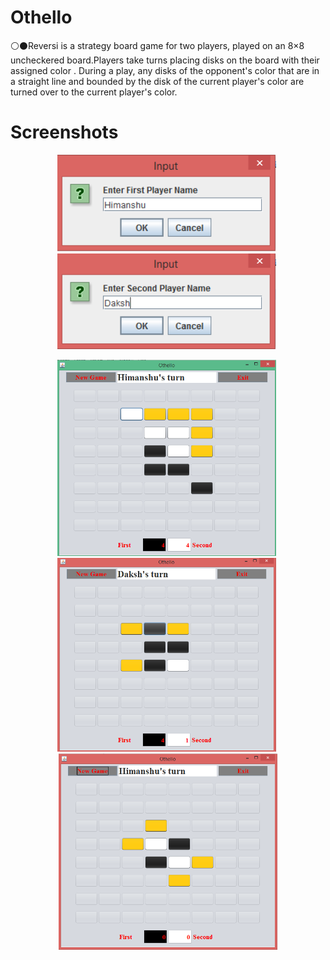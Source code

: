 # Othello
:white_circle::black_circle:Reversi is a strategy board game for two players, played on an 8×8 uncheckered board.Players take turns placing disks on the board with their assigned color . During a play, any disks of the opponent's color that are in a straight line and bounded by the disk  of the current player's color are turned over to the current player's color.
# Screenshots
<p align="center">
  <img src="images/screenshot1.png" width="350"/>&nbsp;
  <img src="images/screenshot2.png" width="350"/>&nbsp;
</p>
<p align="center">
  <img src="images/screenshot3.png" width="350"/>&nbsp;
  <img src="images/screenshot4.png" width="350"/>&nbsp;
  <img src="images/screenshot5.png" width="350"/>
</p>

